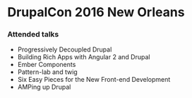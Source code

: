 # DrupalCon 2016 New Orleans

### Attended talks

- Progressively Decoupled Drupal
- Building Rich Apps with Angular 2 and Drupal
- Ember Components
- Pattern-lab and twig
- Six Easy Pieces for the New Front-end Development
- AMPing up Drupal
